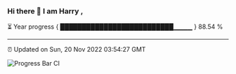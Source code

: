 ### Hi there 👋 I am Harry , 

⏳ Year progress { ██████████████████████████▁▁▁▁ } 88.54 %

---

⏰ Updated on Sun, 20 Nov 2022 03:54:27 GMT

![Progress Bar CI](https://github.com/duykhang68/duykhang68/workflows/Progress%20Bar%20CI/badge.svg)
